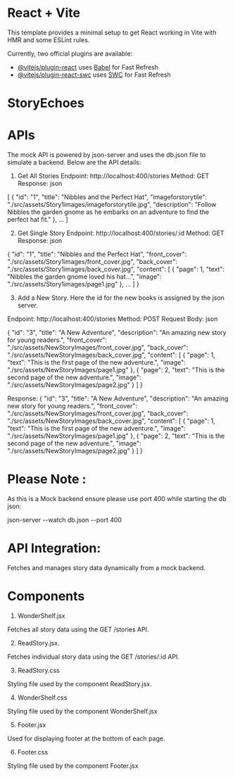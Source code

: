 # React + Vite

This template provides a minimal setup to get React working in Vite with HMR and some ESLint rules.

Currently, two official plugins are available:

- [@vitejs/plugin-react](https://github.com/vitejs/vite-plugin-react/blob/main/packages/plugin-react/README.md) uses [Babel](https://babeljs.io/) for Fast Refresh
- [@vitejs/plugin-react-swc](https://github.com/vitejs/vite-plugin-react-swc) uses [SWC](https://swc.rs/) for Fast Refresh
# StoryEchoes

# APIs
The mock API is powered by json-server and uses the db.json file to simulate a backend. Below are the API details:

1. Get All Stories
Endpoint: http://localhost:400/stories
Method: GET
Response:
json

[
  {
    "id": "1",
    "title": "Nibbles and the Perfect Hat",
    "imageforstorytile": "./src/assets/Story1images/imageforstorytile.jpg",
    "description": "Follow Nibbles the garden gnome as he embarks on an adventure to find the perfect hat fit."
  },
  ...
]


2. Get Single Story
Endpoint: http://localhost:400/stories/:id
Method: GET
Response:
json

{
  "id": "1",
  "title": "Nibbles and the Perfect Hat",
  "front_cover": "./src/assets/Story1images/front_cover.jpg",
  "back_cover": "./src/assets/Story1images/back_cover.jpg",
  "content": [
    {
      "page": 1,
      "text": "Nibbles the garden gnome loved his hat...",
      "image": "./src/assets/Story1images/page1.jpg"
    },
    ...
  ]
}

3. Add a New Story. Here the id for the new books is assigned by the json server. 

Endpoint: http://localhost:400/stories
Method: POST
Request Body:
json

{
  "id": "3",
  "title": "A New Adventure",
  "description": "An amazing new story for young readers.",
  "front_cover": "./src/assets/NewStoryImages/front_cover.jpg",
  "back_cover": "./src/assets/NewStoryImages/back_cover.jpg",
  "content": [
    {
      "page": 1,
      "text": "This is the first page of the new adventure.",
      "image": "./src/assets/NewStoryImages/page1.jpg"
    },
    {
      "page": 2,
      "text": "This is the second page of the new adventure.",
      "image": "./src/assets/NewStoryImages/page2.jpg"
    }
  ]
}

Response:
{
  "id": "3",
  "title": "A New Adventure",
  "description": "An amazing new story for young readers.",
  "front_cover": "./src/assets/NewStoryImages/front_cover.jpg",
  "back_cover": "./src/assets/NewStoryImages/back_cover.jpg",
  "content": [
    {
      "page": 1,
      "text": "This is the first page of the new adventure.",
      "image": "./src/assets/NewStoryImages/page1.jpg"
    },
    {
      "page": 2,
      "text": "This is the second page of the new adventure.",
      "image": "./src/assets/NewStoryImages/page2.jpg"
    }
  ]
}

# Please Note : 

As this is a Mock backend ensure please use port 400 while starting the db json: 

json-server --watch db.json --port 400 

# API Integration: 

Fetches and manages story data dynamically from a mock backend.

# Components

1. WonderShelf.jsx

Fetches all story data using the GET /stories API.

2. ReadStory.jsx.

Fetches individual story data using the GET /stories/:id API.

3. ReadStory.css 

Styling file used by the component ReadStory.jsx.

4. WonderShelf.css 

Styling file used by the component WonderShelf.jsx

5. Footer.jsx

Used for displaying footer at the bottom of each page.

6. Footer.css 

Styling file used by the component Footer.jsx





